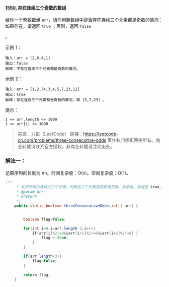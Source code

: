 #### [1550. 存在连续三个奇数的数组](https://leetcode-cn.com/problems/three-consecutive-odds/)

给你一个整数数组 `arr`，请你判断数组中是否存在连续三个元素都是奇数的情况：如果存在，请返回 `true` ；否则，返回 `false` 

。



示例 1：

```
输入：arr = [2,6,4,1]
输出：false
解释：不存在连续三个元素都是奇数的情况。
```


示例 2：

```
输入：arr = [1,2,34,3,4,5,7,23,12]
输出：true
解释：存在连续三个元素都是奇数的情况，即 [5,7,23] 。
```


提示：

```
1 <= arr.length <= 1000
1 <= arr[i] <= 1000
```

> 来源：力扣（LeetCode）
> 链接：https://leetcode-cn.com/problems/three-consecutive-odds
> 著作权归领扣网络所有。商业转载请联系官方授权，非商业转载请注明出处。

### 解法一：

记原序列的长度为 nn。时间复杂度：O(n)。空间复杂度：O(1)。

```java
/**
     * 枚举所有的连续的三个元素，判断这三个元素是否都是奇数，如果是，则返回 true。如果所有的连续的三个元素中，没有一个满足条件，返回 false。
     * @param arr
     * @return
     */
    public static boolean threeConsecutiveOdds(int[] arr) {


        boolean flag=false;

        for(int i=0;i<arr.length-2;i++){
            if(arr[i]%2!=0&&arr[i+1]%2!=0&&arr[i+2]%2!=0) {
                flag = true;
            }
        }

        if(arr.length<3){
            flag=false;
        }

        return flag;
    }
```

